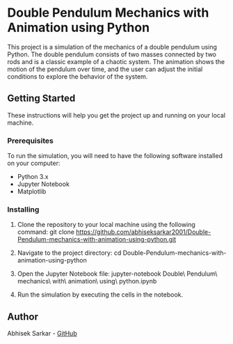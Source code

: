# Double Pendulum Mechanics with Animation using Python

This project is a simulation of the mechanics of a double pendulum using Python. The double pendulum consists of two masses connected by two rods and is a classic example of a chaotic system. The animation shows the motion of the pendulum over time, and the user can adjust the initial conditions to explore the behavior of the system.

## Getting Started

These instructions will help you get the project up and running on your local machine.

### Prerequisites

To run the simulation, you will need to have the following software installed on your computer:

- Python 3.x
- Jupyter Notebook
- Matplotlib

### Installing

1. Clone the repository to your local machine using the following command:
git clone https://github.com/abhiseksarkar2001/Double-Pendulum-mechanics-with-animation-using-python.git

2. Navigate to the project directory:
cd Double-Pendulum-mechanics-with-animation-using-python

3. Open the Jupyter Notebook file:
jupyter-notebook Double\ Pendulum\ mechanics\ with\ animation\ using\ python.ipynb

4. Run the simulation by executing the cells in the notebook.

## Author

Abhisek Sarkar - [GitHub](https://github.com/abhiseksarkar2001)
